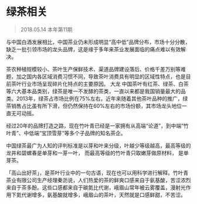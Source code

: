 # 绿茶相关
> 2018.05.14 本年第11期

与中国白酒发展相比，中国茶业仍未形成明显“高中低”品牌分布，市场十分分散，缺乏一批引领市场的龙头品牌，这是缘于多年来茶业发展面临的痛点难以有效解决。

茶农种植规模较小、茶叶生产保鲜技术、渠道品牌建设落后、价格千差万别等难题，加之国内各区域消费习惯不同，导致茶叶消费具有明显的区域性特点，也是目前茶叶行业市场呈现碎片化特点的主要原因。
 大龙
中国茶叶有红茶、绿茶、白茶等六大基本品类别，绿茶是唯一不发酵的茶类，一直以来都是我国销量最大的品类。2013年，绿茶占市场比例在75%左右，近年来随着其他茶叶品种的推广，绿茶销售占比虽有所下滑，但仍然保持在60%左右的市场份额，其市场龙头地位一直无可动摇。

经过20年的品牌打造之路，现在竹叶青已经是一家拥有从高端“论道”，到中端“竹叶青”、中低端“宝顶雪芽”等多个子品牌的知名茶企。

中国绿茶最广为人知的评判标准是以芽和叶来分级，叶越少等级越高，最高等级的龙井和碧螺春是单芽和一芽一叶， 而最高等级的竹叶青只取嫩芽做原材料， 是单芽茶。


「高山出好茶」，是茶叶行业中的一句古语，现在也可以用科学进行解释。竹叶青茶业有限公司生产经理秦沥说，人们热爱的茶的鲜爽口感来自于氨基酸，苦涩浓烈来自于茶多酚。这些口感都来自于碳氮比代谢，峨眉山常年被云雾覆盖，漫射光作用下氮代谢增多，氨基酸就增多，峨眉山的茶叶，天然就是口感鲜甜，不苦涩。